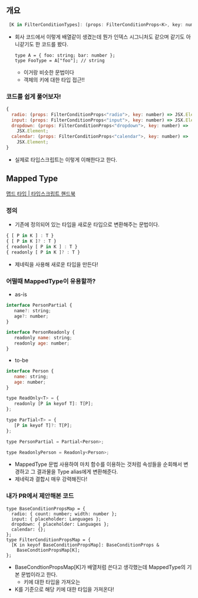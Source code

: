 ## 개요

```jsx
 [K in FilterConditionTypes]: (props: FilterConditionProps<K>, key: number) => jsx.JSX.Element;
```

- 회사 코드에서 이렇게 배열같이 생겼는데 뭔가 인덱스 시그니처도 같으며 같기도 아니같기도 한 코드를 봤다.
  ```tsx
  type A = { foo: string; bar: number };
  type FooType = A["foo"]; // string
  ```
  - 이거랑 비슷한 문법이다
  - 객체의 키에 대한 타입 접근!!

### 코드를 쉽게 풀어보자!

```jsx
{
  radio: (props: FilterConditionProps<"radio">, key: number) => JSX.Element;
  input: (props: FilterConditionProps<"input">, key: number) => JSX.Element;
  dropdown: (props: FilterConditionProps<"dropdown">, key: number) =>
    JSX.Element;
  calendar: (props: FilterConditionProps<"calendar">, key: number) =>
    JSX.Element;
}
```

- 실제로 타입스크립트는 이렇게 이해한다고 한다.

## Mapped Type

[맵드 타입 | 타입스크립트 핸드북](https://joshua1988.github.io/ts/usage/mapped-type.html#%EB%A7%B5%EB%93%9C-%ED%83%80%EC%9E%85-mapped-type-%EC%9D%B4%EB%9E%80)

### 정의

- 기존에 정의되어 있는 타입을 새로운 타입으로 변환해주는 문법이다.

```jsx
{ [ P in K ] : T }
{ [ P in K ]? : T }
{ readonly [ P in K ] : T }
{ readonly [ P in K ]? : T }
```

- 제네릭을 사용해 새로운 타입을 만든다!

### 어떨때 MappedType이 유용할까?

- as-is

```jsx
interface PersonPartial {
   name?: string;
   age?: number;
}

interface PersonReadonly {
   readonly name: string;
   readonly age: number;
}
```

- to-be

```jsx
interface Person {
   name: string;
   age: number;
}

type ReadOnly<T> = {
   readonly [P in keyof T]: T[P];
};

type ParTial<T> = {
   [P in keyof T]?: T[P];
};

type PersonPartial = Partial<Person>;

type ReadonlyPerson = Readonly<Person>;
```

- MappedType 문법 사용하여 마치 함수를 이용하는 것처럼 속성들을 순회해서 변경하고 그 결과물을 Type alias에게 변환해준다.
- 제네릭과 결합시 매우 강력해진다!

### 내가 PR에서 제안해본 코드

```tsx
type BaseConditionPropsMap = {
  radio: { count: number; width: number };
  input: { placeholder: Languages };
  dropdown: { placeholder: Languages };
  calendar: {};
};
type FilterConditionPropsMap = {
  [K in keyof BaseConditionPropsMap]: BaseConditionProps &
    BaseCondtionPropsMap[K];
};
```

- BaseCondtionPropsMap[K]가 배열처럼 쓴다고 생각했는데 MappedType의 기본 문법이라고 한다.
  - 키에 대한 타입을 가져오는
- K를 기준으로 해당 키에 대한 타입을 가져온다!
